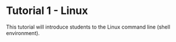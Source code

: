 # Tutorial 1 - Linux

This tutorial will introduce students to the Linux command line (shell environment).


